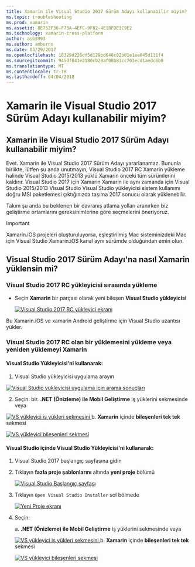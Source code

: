 ```yaml
---
title: Xamarin ile Visual Studio 2017 Sürüm Adayı kullanabilir miyim?
ms.topic: troubleshooting
ms.prod: xamarin
ms.assetid: 8E752F36-F73A-4EFC-9F82-4E18FDE1C9E2
ms.technology: xamarin-cross-platform
author: asb3993
ms.author: amburns
ms.date: 03/29/2017
ms.openlocfilehash: 18329d226df5d129bd648c82b01e1ea045d131f4
ms.sourcegitcommit: 945df041e2180cb20af08b83cc703ecd1aedc6b0
ms.translationtype: MT
ms.contentlocale: tr-TR
ms.lasthandoff: 04/04/2018
---
```

# <a name="can-i-use-visual-studio-2017-release-candidate-with-xamarin"></a>Xamarin ile Visual Studio 2017 Sürüm Adayı kullanabilir miyim?

## <a name="can-i-use-visual-studio-2017-release-candidate-with-xamarin"></a>Xamarin ile Visual Studio 2017 Sürüm Adayı kullanabilir miyim?

Evet. Xamarin ile Visual Studio 2017 Sürüm Adayı yararlanamaz. Bununla birlikte, lütfen şu anda unutmayın, Visual Studio 2017 RC Xamarin yükleme halinde Visual Studio 2015/2013 yüklü Xamarin önceki tüm sürümlerini kaldırır. Visual Studio 2017 için Xamarin Xamarin ile aynı zamanda için Visual Studio 2015/2013 Visual Studio Visual Studio yükleyicisi sistem kullanımı doğru MSI paketlemesi çıktığınızda taşıma 2017 sonucu olarak yüklenebilir.

Takım şu anda bu beklenen bir davranış atlama yolları aranırken biz geliştirme ortamlarını gereksinimlerine göre seçmelerini öneriyoruz. 

> [!IMPORTANT]
> Xamarin.iOS projeleri oluşturuluyorsa, eşleştirilmiş Mac sisteminizdeki Mac için Visual Studio Xamarin.iOS kanal aynı sürümde olduğundan emin olun.

## <a name="how-do-i-install-xamarin-to-visual-studio-2017-release-candidate"></a>Visual Studio 2017 Sürüm Adayı'na nasıl Xamarin yüklensin mi?

### <a name="installing-during-the-visual-studio-2017-rc-installer"></a>Visual Studio 2017 RC yükleyicisi sırasında yükleme

* Seçin **Xamarin** bir parçası olarak yeni bileşen **Visual Studio yükleyicisi**

  [![](visualstudio-2017-rc-images/install1-sml.png "Visual Studio 2017 RC yükleyici ekranı")](visualstudio-2017-rc-images/install1-orig.png#lightbox)

Bu Xamarin.iOS ve xamarin Android geliştirme için Visual Studio uzantısı yükler.

### <a name="installing-or-reinstalling-xamarin-in-an-existing-installation-of-visual-studio-2017-rc"></a>Visual Studio 2017 RC olan bir yüklemesini yükleme veya yeniden yüklemeyi Xamarin

#### <a name="using-the-visual-studio-installer"></a>Visual Studio Yükleyicisi'ni kullanarak:

1. Visual Studio yükleyicisi uygulama arayın

  [![](visualstudio-2017-rc-images/reinstall1-sml.png "Visual Studio yükleyicisi uygulama için arama sonuçları")](visualstudio-2017-rc-images/reinstall1-orig.png#lightbox)

2. Seçin: bir. **.NET (Önizleme) ile Mobil Geliştirme** iş yüklerini sekmesinde veya

  [![](visualstudio-2017-rc-images/reinstall2-sml.png "VS yükleyici iş yükleri sekmesini") ](visualstudio-2017-rc-images/reinstall2-orig.png#lightbox) b. **Xamarin** içinde **bileşenleri tek tek** sekmesi

  [![](visualstudio-2017-rc-images/reinstall3-sml.png "VS yükleyici bileşenleri sekmesi")](visualstudio-2017-rc-images/reinstall3-orig.png#lightbox)

#### <a name="using-the-visual-studio-installer-within-visual-studio"></a>Visual Studio içinde Visual Studio Yükleyicisi'ni kullanarak:
1. Visual Studio 2017 başlangıç sayfasına gidin
2. Tıklayın **fazla proje şablonlarını** altında **yeni proje** bölümü

    [![](visualstudio-2017-rc-images/reinstall4-sml.png "Visual Studio Başlangıç sayfası")](visualstudio-2017-rc-images/reinstall4-orig.png#lightbox)
3. Tıklayın `Open Visual Studio Installer` sol bölmede

    [![](visualstudio-2017-rc-images/reinstall5-sml.png "Yeni Proje ekranı")](visualstudio-2017-rc-images/reinstall5-orig.png#lightbox)
4. Seçin:
    
    a. **.NET (Önizleme) ile Mobil Geliştirme** iş yüklerini sekmesinde veya

    [![](visualstudio-2017-rc-images/reinstall2-sml.png "VS yükleyici iş yükleri sekmesini") ](visualstudio-2017-rc-images/reinstall2-orig.png#lightbox) b. **Xamarin** içinde **bileşenleri tek tek** sekmesi

    [![](visualstudio-2017-rc-images/reinstall3-sml.png "VS yükleyici bileşenleri sekmesi")](visualstudio-2017-rc-images/reinstall3-orig.png#lightbox)
